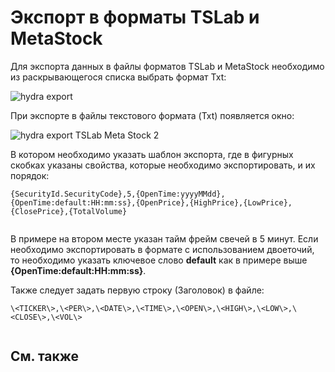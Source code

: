 # Экспорт в форматы TSLab и MetaStock

Для экспорта данных в файлы форматов TSLab и MetaStock необходимо из раскрывающегося списка выбрать формат Txt:

![hydra export](~/images/hydra_export.png)

При экспорте в файлы текстового формата (Txt) появляется окно: 

![hydra export TSLab Meta Stock 2](~/images/hydra_export_TSLab_MetaStock_2.png)

В котором необходимо указать шаблон экспорта, где в фигурных скобках указаны свойства, которые необходимо экспортировать, и их порядок: 

```none
{SecurityId.SecurityCode},5,{OpenTime:yyyyMMdd},{OpenTime:default:HH:mm:ss},{OpenPrice},{HighPrice},{LowPrice},{ClosePrice},{TotalVolume}
	  				
```

В примере на втором месте указан тайм фрейм свечей в 5 минут. Если необходимо экспортировать в формате с использованием двоеточий, то необходимо указать ключевое слово **default** как в примере выше **{OpenTime:default:HH:mm:ss}**. 

Также следует задать первую строку (Заголовок) в файле: 

```none
\<TICKER\>,\<PER\>,\<DATE\>,\<TIME\>,\<OPEN\>,\<HIGH\>,\<LOW\>,\<CLOSE\>,\<VOL\>
	  				
```

## См. также
